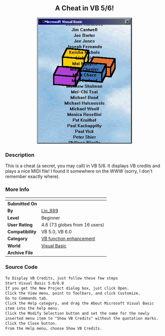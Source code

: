 ﻿<div align="center">

## A Cheat in VB 5/6\!

<img src="PIC2001221240421434.jpg">
</div>

### Description

This is a cheat (a secret, you may call) in VB 5/6. It displays VB credits and plays a nice MIDI file! I found it somewhere on the WWW (sorry, I don't remember exactly where).
 
### More Info
 


<span>             |<span>
---                |---
**Submitted On**   |
**By**             |[Lio\_889](https://github.com/Planet-Source-Code/PSCIndex/blob/master/ByAuthor/lio-889.md)
**Level**          |Beginner
**User Rating**    |4.6 (73 globes from 16 users)
**Compatibility**  |VB 5\.0, VB 6\.0
**Category**       |[VB function enhancement](https://github.com/Planet-Source-Code/PSCIndex/blob/master/ByCategory/vb-function-enhancement__1-25.md)
**World**          |[Visual Basic](https://github.com/Planet-Source-Code/PSCIndex/blob/master/ByWorld/visual-basic.md)
**Archive File**   |[](https://github.com/Planet-Source-Code/lio-889-a-cheat-in-vb-5-6__1-14930/archive/master.zip)





### Source Code

```
To Display VB Credits, just follow these few steps
Start Visual Basic 5.0/6.0
If you get the New Project dialog box, just click Open.
Click the View menu, point to Toolbars, and click Customize.
Go to Commands tab.
Click the Help category, and drag the About Microsoft Visual Basic item into the help menu.
Click the Modify Selection button and set the name for the newly inserted menu item to "Show VB Credits" without the quotation marks.
Click the Close button.
From the Help menu, choose Show VB Credits.
```

